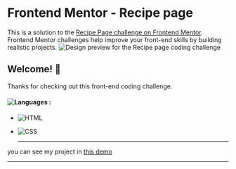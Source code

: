 # Frontend Mentor - Recipe page
This is a solution to the [Recipe Page challenge on Frontend Mentor](https://www.frontendmentor.io/challenges/recipe-page-KiTsR8QQKm).  
Frontend Mentor challenges help improve your front-end skills by building realistic projects.
![Design preview for the Recipe page coding challenge]()

## Welcome! 👋

Thanks for checking out this front-end coding challenge.

#### ![Languages](https://img.shields.io/github/languages/count/zeynab-jalalian/) :
 - ![HTML](https://img.shields.io/badge/Html-orange)
 - ![CSS](https://img.shields.io/badge/Css-blue)

      ---
 you can see my project in [this demo](https://zeynab-jalalian.github.io//)
  ___



